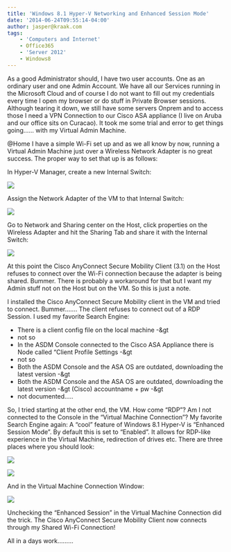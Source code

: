 ```yaml
---
title: 'Windows 8.1 Hyper-V Networking and Enhanced Session Mode'
date: '2014-06-24T09:55:14-04:00'
author: jasper@kraak.com
tags:
    - 'Computers and Internet'
    - Office365
    - 'Server 2012'
    - Windows8
---
```


As a good Administrator should, I have two user accounts. One as an ordinary user and one Admin Account. We have all our Services running in the Microsoft Cloud and of course I do not want to fill out my credentials every time I open my browser or do stuff in Private Browser sessions. Although tearing it down, we still have some servers Onprem and to access those I need a VPN Connection to our Cisco ASA appliance (I live on Aruba and our office sits on Curacao). It took me some trial and error to get things going…… with my Virtual Admin Machine.

@Home I have a simple Wi-Fi set up and as we all know by now, running a Virtual Admin Machine just over a Wireless Network Adapter is no great success. The proper way to set that up is as follows:

In Hyper-V Manager, create a new Internal Switch:

 ![](http://www.kraak.com/wp-content/uploads/2014/06/062414_1354_Windows81Hy1.png)

Assign the Network Adapter of the VM to that Internal Switch:

![](http://www.kraak.com/wp-content/uploads/2014/06/062414_1354_Windows81Hy2.png)

Go to Network and Sharing center on the Host, click properties on the Wireless Adapter and hit the Sharing Tab and share it with the Internal Switch:

![](http://www.kraak.com/wp-content/uploads/2014/06/062414_1354_Windows81Hy3.png)

At this point the Cisco AnyConnect Secure Mobility Client (3.1) on the Host refuses to connect over the Wi-Fi connection because the adapter is being shared. Bummer. There is probably a workaround for that but I want my Admin stuff not on the Host but on the VM. So this is just a note.

I installed the Cisco AnyConnect Secure Mobility client in the VM and tried to connect. Bummer……. The client refuses to connect out of a RDP Session. I used my favorite Search Engine:

- There is a client config file on the local machine -&gt
- not so
- In the ASDM Console connected to the Cisco ASA Appliance there is Node called “Client Profile Settings -&gt
- not so
- Both the ASDM Console and the ASA OS are outdated, downloading the latest version -&gt
- Both the ASDM Console and the ASA OS are outdated, downloading the latest version -&gt (Cisco) accountname + pw -&gt
- not documented…..

So, I tried starting at the other end, the VM. How come “RDP”? Am I not connected to the Console in the “Virtual Machine Connection”? My favorite Search Engine again: A “cool” feature of Windows 8.1 Hyper-V is “Enhanced Session Mode”. By default this is set to “Enabled”. It allows for RDP-like experience in the Virtual Machine, redirection of drives etc. There are three places where you should look:

![](http://www.kraak.com/wp-content/uploads/2014/06/062414_1354_Windows81Hy4.png)

![](http://www.kraak.com/wp-content/uploads/2014/06/062414_1354_Windows81Hy5.png)

And in the Virtual Machine Connection Window:

![](http://www.kraak.com/wp-content/uploads/2014/06/062414_1354_Windows81Hy6.png)

Unchecking the “Enhanced Session” in the Virtual Machine Connection did the trick. The Cisco AnyConnect Secure Mobility Client now connects through my Shared Wi-Fi Connection!

All in a days work………
